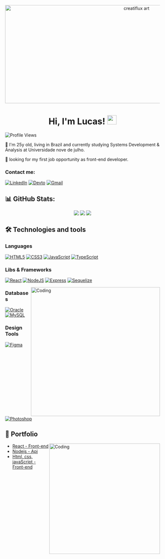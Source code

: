 <div align="center">
  <img height="320" width="840" alt="creatiflux art" src="https://cdnb.artstation.com/p/assets/images/images/012/524/999/large/zaki-aby-closeup.jpg?1535222863"  />
</div>

<!-- Presentation -->
<div align="center"> 
  
  # **Hi, I'm Lucas!** <img src="https://raw.githubusercontent.com/MartinHeinz/MartinHeinz/master/wave.gif" width="30px">
  
</div>  

![Profile Views](https://komarev.com/ghpvc/?username=luccasluna)

<p>
  🌱 I'm 25y old, living in Brazil and currently studying Systems Development & Analysis at Universidade nove de julho.
  
  🔎 looking for my first job opportunity as front-end developer.
</p>

<!-- Links -->
### Contact me:
[![LinkedIn](https://img.shields.io/badge/LinkedIn-0077B5?style=for-the-badge&logo=linkedin&logoColor=white)](https://www.linkedin.com/)
[![Devto](https://img.shields.io/badge/dev.to-0A0A0A?style=for-the-badge&logo=dev.to&logoColor=white)](https://dev.to/lusca_lunna)
[![Gmail](https://img.shields.io/badge/Gmail-D14836?style=for-the-badge&logo=gmail&logoColor=white)]()



## 📊 GitHub Stats:

<!--

<div align="center">
  <img src="https://github-readme-stats.vercel.app/api?username=LuccasLuna&hide_title=false&hide_rank=false&show_icons=true&include_all_commits=true&count_private=true&disable_animations=false&theme=blueberry&locale=en&hide_border=false" height="150" alt="stats graph"  />
  <img src="https://github-readme-stats.vercel.app/api/top-langs?username=LuccasLuna&locale=en&hide_title=false&layout=compact&card_width=320&langs_count=5&theme=blueberry&hide_border=false" height="150" alt="languages graph"  />
</div>

-->

<div align="center"> 
  
![](http://github-profile-summary-cards.vercel.app/api/cards/profile-details?username=LuccasLuna&theme=blueberry)
![](http://github-profile-summary-cards.vercel.app/api/cards/repos-per-language?username=LuccasLuna&theme=blueberry)
![](http://github-profile-summary-cards.vercel.app/api/cards/stats?username=LuccasLuna&theme=blueberry)
<!-- ![](http://github-profile-summary-cards.vercel.app/api/cards/most-commit-language?username=LuccasLuna&theme=blueberry) -->
<!-- ![](http://github-profile-summary-cards.vercel.app/api/cards/productive-time?username=LuccasLuna&theme=blueberry)  -->

</div>  

 
<!-- ferramentas -->

## 🛠 Technologies and tools 

### Languages



[<img alt="HTML5" src="https://img.shields.io/badge/html5%20-%23E34F26.svg?&style=for-the-badge&logo=html5&logoColor=white"/>](https://developer.mozilla.org/en-US/docs/Web/HTML) 
[<img alt="CSS3" src="https://img.shields.io/badge/css3%20-%231572B6.svg?&style=for-the-badge&logo=css3&logoColor=white"/>](https://developer.mozilla.org/en-US/docs/Web/CSS) 
[<img alt="JavaScript" src="https://img.shields.io/badge/javascript%20-%23323330.svg?&style=for-the-badge&logo=javascript&logoColor=%23F7DF1E"/>](https://developer.mozilla.org/en-US/docs/Web/javascript) 
[<img alt="TypeScript" src="https://img.shields.io/badge/typescript%20-%23007ACC.svg?&style=for-the-badge&logo=typescript&logoColor=white"/>](https://www.typescriptlang.org/) 

### Libs & Frameworks
[<img alt="React" src="https://img.shields.io/badge/react%20-%2320232a.svg?&style=for-the-badge&logo=react&logoColor=%2361DAFB"/>](https://react.dev/) 
[<img alt="NodeJS" src="https://img.shields.io/badge/node.js%20-%2343853D.svg?&style=for-the-badge&logo=node.js&logoColor=white"/>](https://nodejs.org/en/) 
[<img alt="Express" src="https://img.shields.io/badge/express.js-%23404d59.svg?style=for-the-badge&logo=express&logoColor=%2361DAFB"/>](https://expressjs.com/)
[<img alt="Sequelize" src="https://img.shields.io/badge/Sequelize-52B0E7?style=for-the-badge&logo=Sequelize&logoColor=white"/>](https://sequelize.org/)

<img align="right" alt="Coding" width="420" src="https://media.giphy.com/media/v1.Y2lkPTc5MGI3NjExeTF3ejE0bHhneDZ4eHo1NXNrY242cTBsYTU5dnlucnJtbXRkZGFlOCZlcD12MV9pbnRlcm5hbF9naWZfYnlfaWQmY3Q9Zw/KA593kO0JvXMs/giphy.gif">

### Databases
[<img alt="Oracle" src ="https://img.shields.io/badge/Oracle-F80000?style=for-the-badge&logo=oracle&logoColor=white"/>](https://www.oracle.com/) 
[<img alt="MySQL" src="https://img.shields.io/badge/mysql-%2300f.svg?style=for-the-badge&logo=mysql&logoColor=white"/>](https://www.mysql.com/) 

### Design Tools
[<img alt="Figma" src="https://img.shields.io/badge/Figma-F24E1E?style=for-the-badge&logo=figma&logoColor=white"/>](https://www.figma.com/)
[<img alt="Photoshop" src="https://img.shields.io/badge/Adobe%20Photoshop-31A8FF?style=for-the-badge&logo=Adobe%20Photoshop&logoColor=black"/>](www.adobe.com/br/products/photoshop/)


<!-- Portfolio -->
## 📂 Portfolio

<img align="right" alt="Coding" width="360" src="https://media.giphy.com/media/MXoEoAUeBXapi/giphy.gif">

- [React - Front-end](https://github.com/LuccasLuna/react)
- [Nodejs - Api](https://github.com/LuccasLuna/api-rest)
- [Html, css, javaScript - Front-end](https://github.com/LuccasLuna/projeto-semestral-3s)








